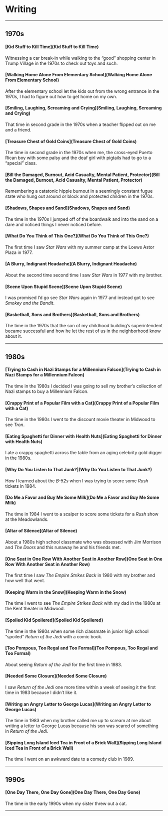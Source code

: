 # Writing

***

## 1970s

#### [Kid Stuff to Kill Time](Kid Stuff to Kill Time)
Witnessing a car break-in while walking to the “good” shopping center in Trump Village in the 1970s to check out toys and such.

#### [Walking Home Alone From Elementary School](Walking Home Alone From Elementary School)
After the elementary school let the kids out from the wrong entrance in the 1970s, I had to figure out how to get home on my own.

#### [Smiling, Laughing, Screaming and Crying](Smiling, Laughing, Screaming and Crying)
That time in second grade in the 1970s when a teacher flipped out on me and a friend.

#### [Treasure Chest of Gold Coins](Treasure Chest of Gold Coins)
The time in second grade in the 1970s when me, the cross-eyed Puerto Rican boy with some palsy and the deaf girl with pigtails had to go to a “special” class.

#### [Bill the Damaged, Burnout, Acid Casualty, Mental Patient, Protector](Bill the Damaged, Burnout, Acid Casualty, Mental Patient, Protector)
Remembering a catatonic hippie burnout in a seemingly constant fugue state who hung out around or block and protected children in the 1970s.

#### [Shadows, Shapes and Sand](Shadows, Shapes and Sand)
The time in the 1970s I jumped off of the boardwalk and into the sand on a dare and noticed things I never noticed before.

#### [What Do You Think of This One?](What Do You Think of This One?)
The first time I saw *Star Wars* with my summer camp at the Loews Astor Plaza in 1977.

#### [A Blurry, Indignant Headache](A Blurry, Indignant Headache)
About the second time second time I saw *Star Wars* in 1977 with my brother.

#### [Scene Upon Stupid Scene](Scene Upon Stupid Scene)
I was promised I’d go see *Star Wars* again in 1977 and instead got to see *Smokey and the Bandit*.

#### [Basketball, Sons and Brothers](Basketball, Sons and Brothers)
The time in the 1970s that the son of my childhood building’s superintendent became successful and how he let the rest of us in the neighborhood know about it.

***

## 1980s

#### [Trying to Cash in Nazi Stamps for a Millennium Falcon](Trying to Cash in Nazi Stamps for a Millennium Falcon)
The time in the 1980s I decided I was going to sell my brother’s collection of Nazi stamps to buy a Millennium Falcon.

#### [Crappy Print of a Popular Film with a Cat](Crappy Print of a Popular Film with a Cat)
The time in the 1980s I went to the discount movie theater in Midwood to see *Tron*.

#### [Eating Spaghetti for Dinner with Health Nuts](Eating Spaghetti for Dinner with Health Nuts)
I ate a crappy spaghetti across the table from an aging celebrity gold digger in the 1980s.

#### [Why Do You Listen to That Junk?](Why Do You Listen to That Junk?)
How I learned about the *B-52s* when I was trying to score some *Rush* tickets in 1984.

#### [Do Me a Favor and Buy Me Some Milk](Do Me a Favor and Buy Me Some Milk)
The time in 1984 I went to a scalper to score some tickets for a *Rush* show at the Meadowlands.

#### [Altar of Silence](Altar of Silence)
About a 1980s high school classmate who was obsessed with Jim Morrison and *The Doors* and this runaway he and his friends met.

#### [One Seat in One Row With Another Seat in Another Row](One Seat in One Row With Another Seat in Another Row)
The first time I saw *The Empire Strikes Back* in 1980 with my brother and how well that went.

#### [Keeping Warm in the Snow](Keeping Warm in the Snow)
The time I went to see *The Empire Strikes Back* with my dad in the 1980s at the Kent theater in Midwood.

#### [Spoiled Kid Spoilered](Spoiled Kid Spoilered)
The time in the 1980s when some rich classmate in junior high school “spoiled” *Return of the Jedi* with a comic book.

#### [Too Pompous, Too Regal and Too Formal](Too Pompous, Too Regal and Too Formal)
About seeing *Return of the Jedi* for the first time in 1983.

#### [Needed Some Closure](Needed Some Closure)
I saw *Return of the Jedi* one more time within a week of seeing it the first time in 1983 because I didn’t like it.

#### [Writing an Angry Letter to George Lucas](Writing an Angry Letter to George Lucas)
The time in 1983 when my brother called me up to scream at me about writing a letter to George Lucas because his son was scared of something in *Return of the Jedi*.

#### [Sipping Long Island Iced Tea in Front of a Brick Wall](Sipping Long Island Iced Tea in Front of a Brick Wall)
The time I went on an awkward date to a comedy club in 1989.

***

## 1990s

#### [One Day There, One Day Gone](One Day There, One Day Gone)
The time in the early 1990s when my sister threw out a cat.

***

